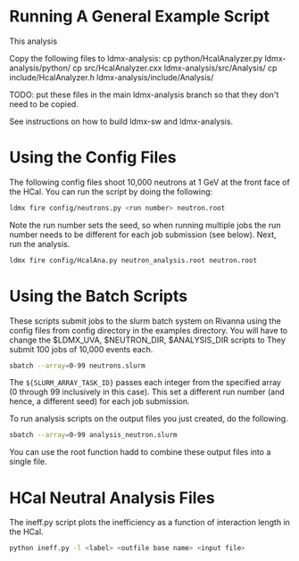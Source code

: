 # Running A General Example Script

This analysis

Copy the following files to ldmx-analysis:
cp python/HcalAnalyzer.py ldmx-analysis/python/
cp src/HcalAnalyzer.cxx ldmx-analysis/src/Analysis/
cp include/HcalAnalyzer.h ldmx-analysis/include/Analysis/

TODO: put these files in the main ldmx-analysis branch so that they don't need to be copied.

See instructions on how to build ldmx-sw and ldmx-analysis.


# Using the Config Files
The following config files shoot 10,000 neutrons at 1 GeV at the front face of the HCal. You can run the script by doing the following:

```bash
ldmx fire config/neutrons.py <run number> neutron.root
```

Note the run number sets the seed, so when running multiple jobs the run number needs to be different for each job submission (see below). Next, run the analysis.

```bash
ldmx fire config/HcalAna.py neutron_analysis.root neutron.root
```

# Using the Batch Scripts
These scripts submit jobs to the slurm batch system on Rivanna using the config files from config directory in the examples directory. You will have to change the  $LDMX_UVA, $NEUTRON_DIR, $ANALYSIS_DIR scripts to 
They submit 100 jobs of 10,000 events each.

```bash
sbatch --array=0-99 neutrons.slurm
```

The ```${SLURM_ARRAY_TASK_ID}``` passes each integer from the specified array (0 through 99 inclusively in this case). This set a different run number (and hence, a different seed) for each job submission.

To run analysis scripts on the output files you just created, do the following.

```bash
sbatch --array=0-99 analysis_neutron.slurm
```

You can use the root function hadd to combine these output files into a single file.


# HCal Neutral Analysis Files
The ineff.py script plots the inefficiency as a function of interaction length in the HCal.

```bash
python ineff.py -l <label> <outfile base name> <input file>
```

